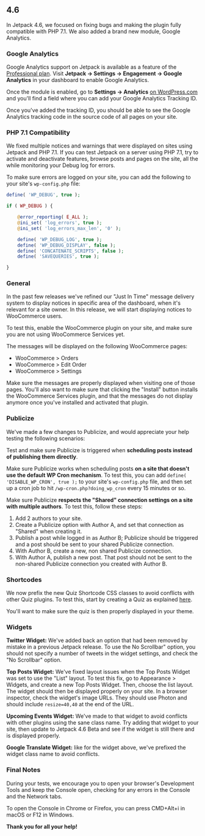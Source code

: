 ## 4.6

In Jetpack 4.6, we focused on fixing bugs and making the plugin fully compatible with PHP 7.1. We also added a brand new module, Google Analytics.

### Google Analytics

Google Analytics support on Jetpack is available as a feature of the [Professional plan](https://jetpack.com/pricing/). Visit **Jetpack → Settings → Engagement → Google Analytics** in your dashboard to enable Google Analytics.

Once the module is enabled, go to **Settings → Analytics** [on WordPress.com](https://.wordpress.com/settings/analytics) and you'll find a field where you can add your Google Analytics Tracking ID.

Once you've added the tracking ID, you should be able to see the Google Analytics tracking code in the source code of all pages on your site.

### PHP 7.1 Compatibility

We fixed multiple notices and warnings that were displayed on sites using Jetpack and PHP 7.1. If you can test Jetpack on a server using PHP 7.1, try to activate and deactivate features, browse posts and pages on the site, all the while monitoring your Debug log for errors.

To make sure errors are logged on your site, you can add the following to your site's `wp-config.php` file:

```php
define( 'WP_DEBUG', true );

if ( WP_DEBUG ) {

	@error_reporting( E_ALL );
	@ini_set( 'log_errors', true );
	@ini_set( 'log_errors_max_len', '0' );

	define( 'WP_DEBUG_LOG', true );
	define( 'WP_DEBUG_DISPLAY', false );
	define( 'CONCATENATE_SCRIPTS', false );
	define( 'SAVEQUERIES', true );

}
```

### General

In the past few releases we've refined our "Just In Time" message delivery system to display notices in specific area of the dashboard, when it's relevant for a site owner. In this release, we will start displaying notices to WooCommerce users.

To test this, enable the WooCommerce plugin on your site, and make sure you are not using WooCommerce Services yet.

The messages will be displayed on the following WooCommerce pages:
- WooCommerce > Orders
- WooCommerce > Edit Order
- WooCommerce > Settings

Make sure the messages are properly displayed when visiting one of those pages. You'll also want to make sure that clicking the "Install" button installs the WooCommerce Services plugin, and that the messages do not display anymore once you've installed and activated that plugin.

### Publicize

We've made a few changes to Publicize, and would appreciate your help testing the following scenarios:

Test and make sure Publicize is triggered when **scheduling posts instead of publishing them directly**.


Make sure Publicize works when scheduling posts **on a site that doesn't use the default WP Cron mechanism**. To test this, you can add `define( 'DISABLE_WP_CRON', true );` to your site's `wp-config.php` file, and then set up a cron job to hit `/wp-cron.php?doing_wp_cron` every 15 minutes or so.

Make sure Publicize **respects the "Shared" connection settings on a site with multiple authors**. To test this, follow these steps:

1. Add 2 authors to your site.
2. Create a Publicize option with Author A, and set that connection as "Shared" when creating it.
3. Publish a post while logged in as Author B; Publicize should be triggered and a post should be sent to your shared Publicize connection.
4. With Author B, create a new, non shared Publicize connection.
5. With Author A, publish a new post. That post should not be sent to the non-shared Publicize connection you created with Author B.

### Shortcodes

We now prefix the new Quiz Shortcode CSS classes to avoid conflicts with other Quiz plugins. To test this, start by creating a Quiz as explained [here](https://en.support.wordpress.com/quiz-shortcode/).

You'll want to make sure the quiz is then properly displayed in your theme.

### Widgets

**Twitter Widget:** We've added back an option that had been removed by mistake in a previous Jetpack release. To use the No Scrollbar" option, you should not specify a number of tweets in the widget settings, and check the "No Scrollbar" option.

**Top Posts Widget:** We've fixed layout issues when the Top Posts Widget was set to use the "List" layout. To test this fix, go to Appearance > Widgets, and create a new Top Posts Widget. Then, choose the list layout.
The widget should then be displayed properly on your site. In a browser inspector, check the widget's image URLs. They should use Photon and should include `resize=40,40` at the end of the URL.

**Upcoming Events Widget:** We've made to that widget to avoid conflicts with other plugins using the sane class name. Try adding that widget to your site, then update to Jetpack 4.6 Beta and see if the widget is still there and is displayed properly.

**Google Translate Widget:** like for the widget above, we've prefixed the widget class name to avoid conflicts.

### Final Notes

During your tests, we encourage you to open your browser's Development Tools and keep the Console open, checking for any errors in the Console and the Network tabs.

To open the Console in Chrome or Firefox, you can press CMD+Alt+i in macOS or F12 in Windows.

**Thank you for all your help!**
